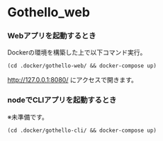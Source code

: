# Gothello_web
### Webアプリを起動するとき  
Dockerの環境を構築した上で以下コマンド実行。  
```
(cd .docker/gothello-web/ && docker-compose up)
```
http://127.0.0.1:8080/ にアクセスで開きます。

### nodeでCLIアプリを起動するとき
※未準備です。
``` 
(cd .docker/gothello-cli/ && docker-compose up)
```